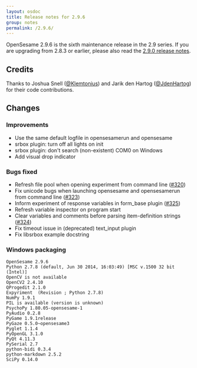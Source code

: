 ```yaml
---
layout: osdoc
title: Release notes for 2.9.6
group: notes
permalink: /2.9.6/
---
```


OpenSesame 2.9.6 is the sixth maintenance release in the 2.9 series. If you are upgrading from 2.8.3 or earlier, please also read the [2.9.0 release notes].

## Credits

Thanks to Joshua Snell ([@Klemtonius](https://github.com/Klemtonius)) and Jarik den Hartog ([@JdenHartog](https://github.com/JdenHartog)) for their code contributions.

## Changes

### Improvements

- Use the same default logfile in opensesamerun and opensesame
- srbox plugin: turn off all lights on init
- srbox plugin: don't search (non-existent) COM0 on Windows
- Add visual drop indicator

### Bugs fixed

- Refresh file pool when opening experiment from command line ([#320](https://github.com/smathot/OpenSesame/issues/320))
- Fix unicode bugs when launching opensesame and opensesamerun from command line ([#323](https://github.com/smathot/OpenSesame/issues/323))
- Inform experiment of response variables in form_base plugin ([#325](https://github.com/smathot/OpenSesame/issues/325))
- Refresh variable inspector on program start
- Clear variables and comments before parsing item-definition strings ([#324](https://github.com/smathot/OpenSesame/issues/324))
- Fix timeout issue in (deprecated) text_input plugin
- Fix libsrbox example docstring

### Windows packaging

~~~
OpenSesame 2.9.6
Python 2.7.8 (default, Jun 30 2014, 16:03:49) [MSC v.1500 32 bit (Intel)]
OpenCV is not available
OpenCV2 2.4.10
QProgedit 2.1.0
Expyriment  (Revision ; Python 2.7.8)
NumPy 1.9.1
PIL is available (version is unknown)
PsychoPy 1.80.05-opensesame-1
PyAudio 0.2.8
PyGame 1.9.1release
PyGaze 0.5.0~opensesame3
Pyglet 1.1.4
PyOpenGL 3.1.0
PyQt 4.11.3
PySerial 2.7
python-bidi 0.3.4
python-markdown 2.5.2
SciPy 0.14.0
~~~

[2.9.0 release notes]: /notes/2.9.0/
